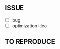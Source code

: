 <!-- 
IMPORTANT NOTICE

- 1. YOU ARE NOT A KINDERGARTENER, AI GENERATED ISSUES WILL BE DISCARDED. DO NOT ATTEMPT TO MAKE THESE.
TAKE YOUR SWEET AND PRECIOUS TIME FOR US AND WE WILL BE ABLE TO COMMUNICATE WITH YOU BETTER

- 2. PLEASE HAVE COMMON SENSE. INNAPROPERATE ISSUES ARE ALWAYS DISCARDED. 

- 3. KEEP YOUR PROFANITY CONTAINED IF POSSIBLE. 
-->

## ISSUE
<!-- Please give a short and sweet summary about the issue your experiencing please know that
if your not on windows please send the issue to uvloop instead -->

<!-- Fill this out too it's important for all of us to know what you want or what your goal is --> 
- [ ] bug
- [ ] optimization idea

## TO REPRODUCE
<!-- 
If this problem is not an optimization idea, please 
create a short and sweet python script with the problem you are facing 
An Example of this done right is https://github.com/Vizonex/Winloop/issues/84
The script you create will be used to ensure winloop runs correctly.

```python 
import winloop

async def main():
    # Your Code
    return

if __name__ == "__main__":
    winloop.run(main())
```

-->




